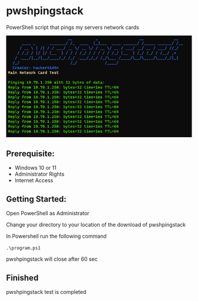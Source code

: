 # pwshpingstack
PowerShell script that pings my servers network cards

<a href="url"><img src="https://raw.githubusercontent.com/hacker41d4n/pwshpingstack/main/images/Screenshot%202023-04-08%20134349.png"></a>

## Prerequisite:

- Windows 10 or 11
- Administrator Rights
- Internet Access


## Getting Started:

Open PowerShell as Administrator

Change your directory to your location of the download of pwshpingstack

In Powershell run the following command

``
.\program.ps1
``

pwshpingstack will close after 60 sec

## Finished 

pwshpingstack test is completed

